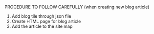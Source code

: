 PROCEDURE TO FOLLOW CAREFULLY
(when creating new blog article)

1. Add blog tile through json file
2. Create HTML page for blog article
3. Add the article to the site map